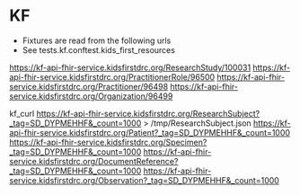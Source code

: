 
# KF 

* Fixtures are read from the following urls
* See tests.kf.conftest.kids_first_resources


https://kf-api-fhir-service.kidsfirstdrc.org/ResearchStudy/100031
https://kf-api-fhir-service.kidsfirstdrc.org/PractitionerRole/96500
https://kf-api-fhir-service.kidsfirstdrc.org/Practitioner/96498
https://kf-api-fhir-service.kidsfirstdrc.org/Organization/96499

kf_curl https://kf-api-fhir-service.kidsfirstdrc.org/ResearchSubject?_tag=SD_DYPMEHHF&_count=1000 > /tmp/ResearchSubject.json
https://kf-api-fhir-service.kidsfirstdrc.org/Patient?_tag=SD_DYPMEHHF&_count=1000
https://kf-api-fhir-service.kidsfirstdrc.org/Specimen?_tag=SD_DYPMEHHF&_count=1000
https://kf-api-fhir-service.kidsfirstdrc.org/DocumentReference?_tag=SD_DYPMEHHF&_count=1000
https://kf-api-fhir-service.kidsfirstdrc.org/Observation?_tag=SD_DYPMEHHF&_count=1000

